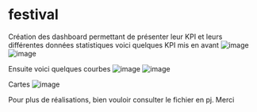 # festival
Création des dashboard permettant de présenter leur KPI et leurs différentes données statistiques
voici quelques KPI mis en avant
![image](https://github.com/arseneBrel/festival/assets/127695909/f8430763-c17a-4f0f-b9f6-8ef639bc1f85)
![image](https://github.com/arseneBrel/festival/assets/127695909/bb7cb701-256d-4059-9e60-f239fcf3248e)


Ensuite voici quelques courbes
![image](https://github.com/arseneBrel/festival/assets/127695909/9be34648-4da3-4c85-bd00-74873b2c2b39)
![image](https://github.com/arseneBrel/festival/assets/127695909/8dc2cc62-dda6-490a-aca2-ff735e3ab44a)

Cartes
![image](https://github.com/arseneBrel/festival/assets/127695909/1732762a-59ba-45b2-8233-f60807d37976)




Pour plus de réalisations, bien vouloir consulter le fichier en pj. Merci
